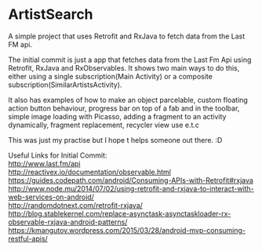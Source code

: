 # ArtistSearch
A simple project that uses Retrofit and RxJava to fetch data from the Last FM api.

The initial commit is just a app that fetches data from the Last Fm Api using Retrofit, RxJava and
RxObservables.
It shows two main ways to do this, either using a single subscription(Main Activity) or a composite
subscription(SimilarArtistsActivity).

It also has examples of how to make an object parcelable, custom floating action button behaviour,
progress bar on top of a fab and in the toolbar, simple image loading with Picasso, adding a
fragment to an activity dynamically, fragment replacement, recycler view use e.t.c

This was just my practise but I hope t helps someone out there. :D

Useful Links for Initial Commit:<br />
http://www.last.fm/api<br />
http://reactivex.io/documentation/observable.html<br />
https://guides.codepath.com/android/Consuming-APIs-with-Retrofit#rxjava<br />
http://www.node.mu/2014/07/02/using-retrofit-and-rxjava-to-interact-with-web-services-on-android/<br />
http://randomdotnext.com/retrofit-rxjava/<br />
http://blog.stablekernel.com/replace-asynctask-asynctaskloader-rx-observable-rxjava-android-patterns/<br />
https://kmangutov.wordpress.com/2015/03/28/android-mvp-consuming-restful-apis/<br />

